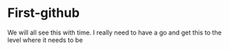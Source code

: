 # First-github
We will all see this with time. I really need to have a go and get this to the level where it needs to be
